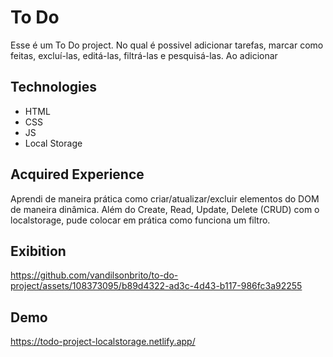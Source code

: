 # To Do

  Esse é um To Do project. No qual é possivel adicionar tarefas, marcar como feitas, excluí-las, editá-las, filtrá-las e pesquisá-las. Ao adicionar 
  

<h2>Technologies</h2>

  - HTML
  - CSS
  - JS
  - Local Storage

<h2>Acquired Experience</h2>

Aprendi de maneira prática como criar/atualizar/excluir elementos do DOM de maneira dinâmica. Além do Create, Read, Update, Delete (CRUD) com o localstorage,
pude colocar em prática como funciona um filtro.
  
<h2>Exibition</h2>

https://github.com/vandilsonbrito/to-do-project/assets/108373095/b89d4322-ad3c-4d43-b117-986fc3a92255

<h2>Demo</h2>

  https://todo-project-localstorage.netlify.app/


  

